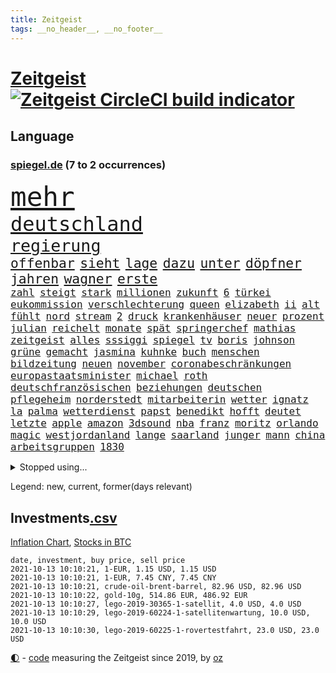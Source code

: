 ```yaml
---
title: Zeitgeist
tags: __no_header__, __no_footer__
---
```


# [Zeitgeist](https://oliz.io/zeitgeist/) [![Zeitgeist CircleCI build indicator](https://circleci.com/gh/ooz/zeitgeist.svg?style=shield)](https://circleci.com/gh/ooz/zeitgeist)

## Language

<h3><a href="https://www.spiegel.de" target="_blank">spiegel.de</a> (7 to 2 occurrences)</h3>
<p style="font-family:monospace">
<span style="font-size:32pt"><a href="news_links.html#mehr" class="current">mehr</a></span>
<br>
<span style="font-size:24pt"><a href="news_links.html#deutschland" class="current">deutschland</a></span>
<br>
<span style="font-size:20pt"><a href="news_links.html#regierung" class="current">regierung</a></span>
<br>
<span style="font-size:16pt"><a href="news_links.html#offenbar" class="current">offenbar</a></span>
<span style="font-size:16pt"><a href="news_links.html#sieht" class="current">sieht</a></span>
<span style="font-size:16pt"><a href="news_links.html#lage" class="current">lage</a></span>
<span style="font-size:16pt"><a href="news_links.html#dazu" class="current">dazu</a></span>
<span style="font-size:16pt"><a href="news_links.html#unter" class="current">unter</a></span>
<span style="font-size:16pt"><a href="news_links.html#döpfner" class="new">döpfner</a></span>
<span style="font-size:16pt"><a href="news_links.html#jahren" class="current">jahren</a></span>
<span style="font-size:16pt"><a href="news_links.html#wagner" class="current">wagner</a></span>
<span style="font-size:16pt"><a href="news_links.html#erste" class="current">erste</a></span>
<br>
<span style="font-size:12pt"><a href="news_links.html#zahl" class="current">zahl</a></span>
<span style="font-size:12pt"><a href="news_links.html#steigt" class="current">steigt</a></span>
<span style="font-size:12pt"><a href="news_links.html#stark" class="current">stark</a></span>
<span style="font-size:12pt"><a href="news_links.html#millionen" class="current">millionen</a></span>
<span style="font-size:12pt"><a href="news_links.html#zukunft" class="current">zukunft</a></span>
<span style="font-size:12pt"><a href="news_links.html#6" class="current">6</a></span>
<span style="font-size:12pt"><a href="news_links.html#türkei" class="current">türkei</a></span>
<span style="font-size:12pt"><a href="news_links.html#eukommission" class="current">eukommission</a></span>
<span style="font-size:12pt"><a href="news_links.html#verschlechterung" class="new">verschlechterung</a></span>
<span style="font-size:12pt"><a href="news_links.html#queen" class="current">queen</a></span>
<span style="font-size:12pt"><a href="news_links.html#elizabeth" class="current">elizabeth</a></span>
<span style="font-size:12pt"><a href="news_links.html#ii" class="current">ii</a></span>
<span style="font-size:12pt"><a href="news_links.html#alt" class="current">alt</a></span>
<span style="font-size:12pt"><a href="news_links.html#fühlt" class="current">fühlt</a></span>
<span style="font-size:12pt"><a href="news_links.html#nord" class="current">nord</a></span>
<span style="font-size:12pt"><a href="news_links.html#stream" class="current">stream</a></span>
<span style="font-size:12pt"><a href="news_links.html#2" class="current">2</a></span>
<span style="font-size:12pt"><a href="news_links.html#druck" class="current">druck</a></span>
<span style="font-size:12pt"><a href="news_links.html#krankenhäuser" class="current">krankenhäuser</a></span>
<span style="font-size:12pt"><a href="news_links.html#neuer" class="current">neuer</a></span>
<span style="font-size:12pt"><a href="news_links.html#prozent" class="current">prozent</a></span>
<span style="font-size:12pt"><a href="news_links.html#julian" class="current">julian</a></span>
<span style="font-size:12pt"><a href="news_links.html#reichelt" class="new">reichelt</a></span>
<span style="font-size:12pt"><a href="news_links.html#monate" class="current">monate</a></span>
<span style="font-size:12pt"><a href="news_links.html#spät" class="current">spät</a></span>
<span style="font-size:12pt"><a href="news_links.html#springerchef" class="new">springerchef</a></span>
<span style="font-size:12pt"><a href="news_links.html#mathias" class="current">mathias</a></span>
<span style="font-size:12pt"><a href="news_links.html#zeitgeist" class="current">zeitgeist</a></span>
<span style="font-size:12pt"><a href="news_links.html#alles" class="current">alles</a></span>
<span style="font-size:12pt"><a href="news_links.html#sssiggi" class="current">sssiggi</a></span>
<span style="font-size:12pt"><a href="news_links.html#spiegel" class="current">spiegel</a></span>
<span style="font-size:12pt"><a href="news_links.html#tv" class="current">tv</a></span>
<span style="font-size:12pt"><a href="news_links.html#boris" class="current">boris</a></span>
<span style="font-size:12pt"><a href="news_links.html#johnson" class="current">johnson</a></span>
<span style="font-size:12pt"><a href="news_links.html#grüne" class="current">grüne</a></span>
<span style="font-size:12pt"><a href="news_links.html#gemacht" class="current">gemacht</a></span>
<span style="font-size:12pt"><a href="news_links.html#jasmina" class="current">jasmina</a></span>
<span style="font-size:12pt"><a href="news_links.html#kuhnke" class="current">kuhnke</a></span>
<span style="font-size:12pt"><a href="news_links.html#buch" class="current">buch</a></span>
<span style="font-size:12pt"><a href="news_links.html#menschen" class="current">menschen</a></span>
<span style="font-size:12pt"><a href="news_links.html#bildzeitung" class="current">bildzeitung</a></span>
<span style="font-size:12pt"><a href="news_links.html#neuen" class="current">neuen</a></span>
<span style="font-size:12pt"><a href="news_links.html#november" class="current">november</a></span>
<span style="font-size:12pt"><a href="news_links.html#coronabeschränkungen" class="current">coronabeschränkungen</a></span>
<span style="font-size:12pt"><a href="news_links.html#europastaatsminister" class="new">europastaatsminister</a></span>
<span style="font-size:12pt"><a href="news_links.html#michael" class="current">michael</a></span>
<span style="font-size:12pt"><a href="news_links.html#roth" class="new">roth</a></span>
<span style="font-size:12pt"><a href="news_links.html#deutschfranzösischen" class="new">deutschfranzösischen</a></span>
<span style="font-size:12pt"><a href="news_links.html#beziehungen" class="current">beziehungen</a></span>
<span style="font-size:12pt"><a href="news_links.html#deutschen" class="current">deutschen</a></span>
<span style="font-size:12pt"><a href="news_links.html#pflegeheim" class="new">pflegeheim</a></span>
<span style="font-size:12pt"><a href="news_links.html#norderstedt" class="new">norderstedt</a></span>
<span style="font-size:12pt"><a href="news_links.html#mitarbeiterin" class="current">mitarbeiterin</a></span>
<span style="font-size:12pt"><a href="news_links.html#wetter" class="current">wetter</a></span>
<span style="font-size:12pt"><a href="news_links.html#ignatz" class="new">ignatz</a></span>
<span style="font-size:12pt"><a href="news_links.html#la" class="current">la</a></span>
<span style="font-size:12pt"><a href="news_links.html#palma" class="current">palma</a></span>
<span style="font-size:12pt"><a href="news_links.html#wetterdienst" class="current">wetterdienst</a></span>
<span style="font-size:12pt"><a href="news_links.html#papst" class="current">papst</a></span>
<span style="font-size:12pt"><a href="news_links.html#benedikt" class="current">benedikt</a></span>
<span style="font-size:12pt"><a href="news_links.html#hofft" class="current">hofft</a></span>
<span style="font-size:12pt"><a href="news_links.html#deutet" class="current">deutet</a></span>
<span style="font-size:12pt"><a href="news_links.html#letzte" class="current">letzte</a></span>
<span style="font-size:12pt"><a href="news_links.html#apple" class="current">apple</a></span>
<span style="font-size:12pt"><a href="news_links.html#amazon" class="current">amazon</a></span>
<span style="font-size:12pt"><a href="news_links.html#3dsound" class="new">3dsound</a></span>
<span style="font-size:12pt"><a href="news_links.html#nba" class="current">nba</a></span>
<span style="font-size:12pt"><a href="news_links.html#franz" class="current">franz</a></span>
<span style="font-size:12pt"><a href="news_links.html#moritz" class="current">moritz</a></span>
<span style="font-size:12pt"><a href="news_links.html#orlando" class="current">orlando</a></span>
<span style="font-size:12pt"><a href="news_links.html#magic" class="new">magic</a></span>
<span style="font-size:12pt"><a href="news_links.html#westjordanland" class="current">westjordanland</a></span>
<span style="font-size:12pt"><a href="news_links.html#lange" class="current">lange</a></span>
<span style="font-size:12pt"><a href="news_links.html#saarland" class="current">saarland</a></span>
<span style="font-size:12pt"><a href="news_links.html#junger" class="current">junger</a></span>
<span style="font-size:12pt"><a href="news_links.html#mann" class="current">mann</a></span>
<span style="font-size:12pt"><a href="news_links.html#china" class="current">china</a></span>
<span style="font-size:12pt"><a href="news_links.html#arbeitsgruppen" class="new">arbeitsgruppen</a></span>
<span style="font-size:12pt"><a href="news_links.html#1830" class="new">1830</a></span>
</p>
<details>
<summary>Stopped using...</summary>
<p class="former" style="font-size:12pt">
bemüht(363) euphorie(363) normal(363) to(363) bulgarien(362) entwicklungen(362) bergen(361) missachtet(361) unterstützen(361) anscheinend(360) beobachten(360) coronamaßnahmen(360) lebenslanger(360) mittelfeldspieler(360) nationalspieler(360) provinz(360) stich(360) trauer(360) witz(360) filialen(359) kitas(359) smartphone(359) torjäger(359) ungewöhnlich(359) verpflichtet(359) woran(359) zweitligist(359) 110(358) anerkannt(358) durchsetzen(358) gelassen(358) sperre(358) vermögen(358) verärgert(358) väter(358) austritt(357) belasten(357) beschäftigten(357) bewerber(357) bitten(357) exemplare(357) gegenseitig(357) humanitäre(357) jagd(357) katze(357) niedersächsischen(357) schiedsrichter(357) schweizer(357) wichtigen(357) befand(356) beschleunigt(356) beschädigt(356) durchaus(356) großaufgebot(356) klimaschützer(356) konkurrenten(356) okay(356) rad(356) rettungsaktion(356) rostock(356) ruf(356) angeordnet(355) argumente(355) bedenken(355) großteil(355) jubiläum(355) kontrollieren(355) mitunter(355) sibirien(355) vorbild(355) 33(354) 96(354) anne(354) asien(354) becker(354) betreiber(354) brände(354) carsten(354) dachte(354) erheblich(354) ernsthaften(354) funktionieren(354) häufen(354) kaputt(354) kieler(354) konzept(354) manöver(354) modernen(354) namens(354) schwierigen(354) spuren(354) stolz(354) verschaffen(354) verschärfung(354) geburtstag(353) gereist(353) hinterlassen(353) laden(353) lob(353) lohn(353) melden(353) moderator(353) präsidentschaftswahl(353) verfügung(353) vorliegt(353) attila(352) audi(352) blicken(352) bot(352) dauer(352) erheben(352) gelegenheit(352) gott(352) hildmann(352) jünger(352) lewandowski(352) lieben(352) nahverkehr(352) obama(352) streng(352) träumen(352) valley(352) verbraucherschützer(352) verfügt(352) verurteilte(352) videobotschaft(352) wiederwahl(352) wild(352) bestätigen(351) drehen(351) eingebrochen(351) fliehen(351) glauben(351) landesregierung(351) männliche(351) nationalmannschaft(351) positiven(351) radikale(351) rat(351) stets(351) vergleicht(351) weitet(351) wettbewerb(351) überwacht(351) begann(350) beispielen(350) christopher(350) dennis(350) europäischer(350) fragt(350) infizieren(350) infizierten(350) kraftvoll(350) schmidt(350) überlegen(350) digitale(349) fatal(349) osnabrück(349) parteifreunde(349) raketen(349) reagierte(349) teilgenommen(349) unterschiedlich(349) unterstützer(349) viktor(349) wies(349) zweier(349) 16jährigen(348) ansichten(348) ausgleich(348) entsetzen(348) sperrt(348) ausschuss(347) meister(347) rotrotgrün(347) dresdner(346) eskaliert(346) image(346) schnelltests(346) schnitt(346) schülerinnen(346) verkaufen(346) vernachlässigt(346) breiten(345) dicht(345) dieselskandal(345) drohungen(345) jackson(345) siegte(345) angerichtet(344) massenhaft(344) veranstalter(344) verhängnis(344) verschwiegen(344) absolut(343) aktiv(343) berät(343) ergibt(343) erkrankten(343) funktionäre(343) gazastreifen(343) heil(343) hubertus(343) libyen(343) negativen(343) satz(343) schwanger(343) trauen(343) gastbeitrag(342) hansgeorg(342) reiste(342) ansprache(341) berühmte(341) deals(341) love(341) mieten(341) sehnsucht(341) wende(341) boateng(340) can(340) drastische(340) jérôme(340) kindes(340) nachweis(340) pjöngjang(340) englands(339) licht(339) reichlich(339) seltsame(339) sicheren(339) umweltschutz(339) wünsche(339) homosexuellen(338) offenbart(338) provokation(338) verkehrsunfall(338) überschwemmungen(338) balance(337) experiment(337) gefragt(337) gegnern(337) hielten(337) kaiser(337) le(337) mancher(337) pandemiebekämpfung(337) verstanden(337) alexandra(336) bestmarke(336) aufgetaucht(335) auktion(335) hürde(335) verwaltungsgericht(335) vorgegangen(335) telefon(334) bat(333) fan(333) gelder(333) hand(333) limit(333) milliardenhilfen(333) bereitstellen(332) bezahlung(332) exporte(332) hinweg(332) ostsee(332) projekte(332) schießen(332) angehörigen(331) stürzen(331) beitrag(330) hausarrest(330) nationalen(330) umgeht(330) unabhängig(330) vorbereiten(330) vorgeführt(330) frisch(329) sage(329) top(329) fortschritte(328) königsklasse(328) verkürzt(328) vertuscht(328) läden(327) panik(327) budapest(326) herausgefunden(326) spaltung(326) telegram(326) angezeigt(325) digital(325) einbrecher(325) klassische(325) coronaauflagen(324) geborgen(324) schwung(324) abermals(323) cas(323) kapitel(323) fertig(321) gewarnt(321) zuspruch(321) chemikalien(320) dramatischen(320) karten(320) sinkende(320) thüringer(320) trauern(320) rückblick(319) verschafft(319) staus(317) bewältigen(316) bewaffneten(315) grünenchefin(315) ermordete(313) senioren(313) überfall(311) 91(310) gewannen(310) wiedergewählt(310) verübt(309) eingeräumt(308) syrischen(308) normalerweise(307) desto(306) inseln(306) bundestagswahlkampf(305) dobrindt(305) verpflichten(305) ferien(304) spacex(304) baldige(303) staatsoberhaupt(302) wasserstoff(302) rakete(301) ussängerin(301) impfzentrum(300) höcke(298) truppenabzug(297) unrealistisch(297) zweck(297) gala(296) antony(295) farbe(295) hitler(295) beheben(293) versteckte(293) bonn(291) bundespräsidenten(290) regimes(290) quadratmeter(289) dominik(288) ärgern(288) 1971(285) trugen(284) 9/11(280) eckpunkte(277) trikots(277) streamingdienste(276) curevac(274) 150000(270) freigelassen(269) systematisch(269) erneuerbare(268) unternehmerin(268) flieger(263) polizeiruf(260) schwangerschaftsabbrüche(259) eingehen(258) verbraucht(258) entgehen(257) schulabschluss(254) strafgerichtshof(253) grunde(250) niederländer(250) rasche(250) tübinger(250) fragwürdigen(249) unterscheidet(245) blockierten(242) fotografiert(242) westliche(242) konfrontation(241) regelmäßige(241) heikel(240) viral(239) homeschooling(237) prinzen(237) gaspipeline(235) goldbarren(233) ungemütlich(231) unterschriften(230) infrastruktur(227) ergab(226) sicherheitskräften(226) potenziell(225) argumentiert(223) ausländer(223) silber(221) bayreuth(220) fahrbahn(219) wetters(218) vereint(217) protestaktion(216) bein(214) unverletzt(214) strich(211) luxus(210) gaza(207) techkonzerne(207) worüber(207) gebühren(205) konfliktberaterin(203) wawrzinek(203) abheben(199) warren(199) fehlverhaltens(198) russe(198) vonovia(198) kriege(197) cdumann(194) rum(194) lokführern(192) häme(189) südamerika(188) homosexueller(186) zugspitze(185) geschützte(184) interessante(184) nagelsmann(184) nordwesten(184) trikot(184) bewirbt(183) angeschlagen(181) impftempo(180) übersetzen(180) erlaubnis(179) realistisch(179) schlagabtausch(178) bemühen(177) 84(176) auswärtiges(176) solidarisiert(175) überdenken(175) hilfreich(174) übrig(174) nachschub(172) 2026(171) bedankte(171) philips(170) berechtigt(168) bundesstaaten(168) moderation(168) scharfen(168) bewältigt(166) spiegellesern(165) campingplatz(164) flugzeugs(164) zunehmen(163) vereinzelt(162) spitzenkandidatin(161) financial(159) finanziert(159) neuerdings(159) serge(159) stoltenberg(158) zugreifen(158) idol(157) weltgrößten(157) alibaba(156) pcrtests(156) umfragetief(156) verkünden(156) kommender(154) milliardenschweren(154) afghanistanabzug(153) niemandem(152) spielern(151) afghanischen(150) entschädigungen(150) wissenschaftliche(149) zunichte(148) bouffier(147) simone(147) wagt(147) eingebracht(146) filmfestspiele(146) eubehörde(145) zynismus(145) fregatte(144) normales(144) erlässt(143) unfälle(143) verwüstet(142) daneben(141) erstem(141) kane(141) oktoberfest(141) vierjähriger(141) zugesagt(141) oldenburg(140) schnellstmöglich(140) bezahlte(139) gaffer(139) johanna(138) verfeindeten(137) spdchef(136) zwickau(136) arnold(135) cdukanzlerkandidat(133) ziemiak(133) beton(132) deuten(131) krieges(131) schwerste(131) 25jährige(130) badewanne(130) bnd(130) hardliner(129) lohnniveau(129) maaßens(129) talente(128) amateure(127) kreise(126) laster(126) beschrieben(125) fed(125) forscherin(124) lokführer(123) sächsische(123) erklimmen(122) hackergruppe(122) pop(122) sicherheitsgründen(122) bereichern(121) ost(121) erreichten(120) fahne(120) neunjähriger(120) verursachen(120) inspirieren(119) mtv(119) jemanden(118) ermahnt(117) lernrückstände(117) befugnisse(116) darstellung(116) deutschkolumne(116) plakat(116) videospiel(116) agüero(115) misstrauen(115) spiegelreporter(115) angeschlagene(114) tarifkonflikt(114) verließ(114) ashley(113) geschlampt(113) unionskanzlerkandidaten(113) zuwanderung(113) wiederbelebt(112) armenvierteln(111) millionenstadt(111) wiederbeleben(110) lago(109) lügnerin(109) maggiore(109) tormaschine(109) angeblichem(108) argument(108) bauernhof(108) fehlers(108) finger(108) stundenlang(108) zwischenlandung(108) überstand(108) transfers(107) benzinpreise(106) tribüne(106) unterbinden(106) zehntausend(106) aufgedeckt(105) dauerhaften(105) fehlte(105) center(104) forscherinnen(104) höherer(104) scheiterten(104) berge(103) versammelten(103) familienplanung(102) hakt(102) umfassende(102) verstießen(102) 86(101) erfolgreiches(101) erzbischofs(100) schlau(100) geregelt(99) 218(98) befeuert(98) kopie(98) lobbyismus(98) ranking(98) 27jährige(97) arte(97) dallas(97) gepflegt(97) haderte(97) rereportage(97) terroranschlag(97) streben(96) wenigsten(96) arme(95) boten(95) bundestagskandidaten(95) profil(95) rechtswidrig(95) u(95) delta(94) differenzen(94) reformer(94) sicherheitsrat(94) verurteilter(94) azubis(93) notwendig(93) preußen(93) sowjetunion(93) erbeutet(92) jahrelange(92) monza(92) faszination(91) hinwegtäuschen(91) maler(91) betätigt(90) gefährder(90) hintertür(90) machtwechsel(90) naturkatastrophen(90) trotzt(90) auftaktsieg(89) fußballnationalspieler(89) gegenspieler(89) kinderreporter(89) korsika(89) merkwürdigen(89) prangt(89) serbe(89) sexistisch(89) trade(89) apokalyptische(88) enttäuschend(88) ideologie(88) irre(88) neidisch(88) sogleich(88) verbotene(88) wimbledon(88) 1962(87) andernfalls(87) defekter(87) fratzscher(87) gewaltiges(87) haupttäter(87) schlimmeres(87) smarte(87) abdelaziz(86) adrian(86) algerien(86) angespannte(86) aufhört(86) bemängelt(86) bouteflika(86) danny(86) diwchef(86) dopingsperre(86) drogendealer(86) instrumente(86) lkwanhänger(86) schlechtere(86) fitnesstrainer(85) misshandlung(85) siebte(85) stromleitungen(85) verliebt(85) bemannte(84) cloppenburg(84) stammte(84) erhebung(83) kalte(83) ordner(83) wiederaufnahme(83) zensieren(83) 1982(82) anmelden(82) ehegattensplitting(82) farah(82) senatoren(82) tugenden(82) volksfest(82) bürgerkriegsland(81) managern(81) norm(81) sprunghaft(81) teufel(81) zugelegt(81) feuern(80) floridas(80) vierjährige(80) anwohnern(79) chilenischen(79) isolieren(79) tibet(79) zeitreise(79) dick(78) halbjahr(78) niedriger(78) altstar(77) boston(77) klassenfahrt(77) lyra(77) querelen(77) warnungen(77) bay(76) storniert(76) tampa(76) luftbrücke(75) tätig(75) beschuldigen(74) justizstreit(74) knackt(74) panda(74) sammler(74) venedig(74) alqaida(73) erfolglosen(73) terrorgruppe(73) ansteckung(72) aufzeichnungen(72) erobert(72) vwtochter(72) zaun(72) zeitfahren(72) batterien(71) bedankt(71) evp(71) heroin(71) monatlich(71) wesentliche(71) abgesehen(70) allesamt(70) aufzubauen(70) chancengleichheit(70) dieselaffäre(70) emiraten(70) freudentränen(70) haitis(70) jovenel(70) moïse(70) richardson(70) sha'carri(70) sicherem(70) sigmar(70) bayaz(69) brennen(69) danyal(69) roter(69) sicherheitsforscherin(69) 18jährige(68) amsterdamer(68) leistete(68) rechtskurs(68) begrenzten(67) debütant(67) fällig(67) heinzchristian(67) hits(67) saßen(67) schadensbegrenzung(67) strache(67) umgefallen(67) wehe(67) 24jährigen(66) madonna(66) nürnberger(66) pfiffen(66) aushalten(65) einbindung(65) flüchtlingsunterkunft(65) gruppierungen(65) kindergärten(65) verdrängt(65) ausgefallen(64) beeindruckend(64) bezieht(64) feueralarm(64) rückkehrerin(64) yasemin(64) begrüßung(63) filmfestival(63) kartellbehörde(63) saugt(63) schottischen(63) schreiend(63) tags(63) texanische(63) bordtoilette(62) dillschneider(62) helfern(62) jeanne(62) schutzmaßnahmen(62) entwicklungsländer(61) euch(61) höchstmögliche(61) maurer(61) putschversuch(61) thront(61) trendwende(61) trinkwasser(61) baumaterial(60) eurojackpot(60) gebot(60) wiederaufbau(60) brasilianischen(59) demokratenparteizentrale(59) dfbfrauen(59) freya(59) gremium(59) medienvertreter(59) u21europameister(59) unseriöse(59) ariel(58) freiwilliger(58) freundschaften(58) japanische(58) nähert(58) selbstisolation(58) tagelangen(58) verweigerer(58) designierte(57) fossilen(57) haushalten(57) hochwasserkatastrophe(57) klassischen(57) konsequentes(57) nrwministerpräsident(57) systemversagen(57) wappnen(57) zerstörten(57) geldern(56) ngos(56) ohnmacht(56) stichwahl(56) zentraler(56) 31jährige(55) 380(55) erkrankungen(55) festgefahrene(55) saarlouis(55) berufliche(54) härteres(54) kuriose(54) milliardenschäden(54) stürme(54) änderung(54) nena(53) pferde(53) rené(53) slam(53) spitzte(53) tal(53) vergleichen(53) zerschlagen(53) 80jähriger(52) antikörper(52) fethi(52) gewürgt(52) israeli(52) japans(52) judoka(52) laufrad(52) löwen(52) nourine(52) oppenheimer(52) selbstbestimmung(52) websites(52) bauch(51) notoperiert(51) versprechungen(51) afdchef(50) befürwortet(50) brandsätze(50) deutete(50) eingegriffen(50) eröffnungsspiel(50) popp(50) coronashutdown(49) kreisen(49) siebzigerjahren(49) 240(48) errungen(48) met(48) müntefering(48) ordneten(48) ridley(48) selbstverständlichkeit(48) sichersten(48) tunesische(48) urlaubstage(48) klassischer(47) musks(47) reichweite(47) sachs(47) scott(47) standgehalten(47) verweist(47) beschneiden(46) drogenprozess(46) immunisieren(46) kontinente(46) looks(46) querdenkenbewegung(46) ricarda(46) schnauze(46) schwach(46) vertreibung(46) analysten(45) aufbruchstimmung(45) stellvertretende(45) wettbewerbe(45) aufwand(44) brille(44) drittimpfungen(44) folgenschweren(44) notlage(44) schläger(44) tarifstreit(44) wiedergutmachung(44) überwältigt(44) anträge(43) expandieren(43) gekürzt(43) geplatzter(43) grand(43) porträtierte(43) sky(43) vorkämpferin(43) westküste(43) autowelt(42) cathy(42) dortigen(42) immobilienstudie(42) influencerinnen(42) information(42) niger(42) schleichwerbung(42) schulter(42) sprint(42) 13000(41) auszustellen(41) faktencheckern(41) kollidierten(41) lokführerstreik(41) manhattan(41) trumpfans(41) verschwundener(41) 69(40) modul(40) pcrtest(40) schleppende(40) akkus(39) geraubt(39) gouverneurs(39) nachschubprobleme(39) roland(39) vizepremier(39) katastrophen(38) kremlgegner(38) privilegien(38) renovierungen(38) verstoßes(38) wehmütiger(38) weselsky(38) wiedervereinigten(38) belohnt(37) einschüchterung(37) annika(36) gladbach(36) konten(36) löscht(36) nebensache(36) netflixserien(36) regierte(36) schulzeit(36) ungewohnten(36) angestellt(35) covid19verlauf(35) gebildete(35) tarifvertrag(35) veränderten(35) applaus(34) ausgeflogen(34) cbs(34) nazivergleichen(34) raucher(34) siedler(34) unterstützerinnen(34) erwartungsdruck(33) guinea(33) liebsten(33) streitereien(33) tumulte(33) astronaut(32) mobbing(32) vielfach(32) wahlberechtigten(32) coronaviren(31) fenerbahçe(31) gebrannt(31) lana(31) mesut(31) nico(31) özil(31) investments(30) nationalkonservative(30) regiestar(30) rundfunkgesetz(30) säuglings(30) beleuchtet(29) boxring(29) bürokratie(29) geflohenen(29) ausharren(28) hessens(28) hochrisikogebiete(28) kameke(28) mediengesetz(28) moderner(28) nadine(28) staatsangehörigkeit(28) talibanherrschaft(28) trauerbegleiterin(28) ergeht(27) gdlchef(27) kapituliert(27) notiert(27) schürt(27) iaea(26) lebensrettende(26) tägliches(26) verknüpft(26) wirtschaftskrise(26) existierte(25) gesichtern(25) rey(25) tarantino(25) urin(25) zeitzeugen(25) erfand(24) töteten(24) ausgelegt(23) herrschern(23) leitartikel(23) social(23) spaziergang(23) zeitraum(23) auktionshaus(22) demokratin(22) entgingen(22) geleit(22) klüger(22) plänen(22) wahlomat(22) aufzugeben(21) auswärtigen(21) beistand(21) hafermilch(21) kabuler(21) straßburg(21) lutz(20) migrationspolitik(20) schützten(20) staatsanwalt(20) t(20) wappnet(20) entgegenkommen(19) hamasziele(19) stimmungshoch(19) unterschätzt(19) verstärkung(19) börsennotierten(18) deutschdeutsche(18) diebe(18) handydaten(18) kurios(18) liebäugeln(18) teilung(18) ustruppen(18) 1944(17) bayerntrainer(17) biker(17) nizza(17) punktet(17) spektakulärste(17) entschädigungszahlung(16) genie(16) gysi(16) powell(16) coronainfektionszahlen(15) filip(15) markiert(15) amrullah(14) atacamawüste(14) gebissen(14) glühender(14) pazifik(14) raumanzüge(14) saleh(14) atombombe(13) auslandseinsätzen(13) benny(13) bonner(13) gantz(13) hamid(13) karzai(13) mithalten(13) scharia(13) stachel(13) vertretern(13) abnehmen(12) ausmacht(12) baus(12) farce(12) geführten(12) geschützten(12) kinderreportern(12) ortes(12) reaktiviert(12) schwarzrotgelb(12) toilette(12) weiblichen(12) yongbyon(12) zeitgleich(12) 28jahreshoch(11) alma(11) disqualifiziert(11) erworben(11) industrieverband(11) kommissarin(11) kooperativ(11) legitime(11) weiterführende(11)
</p>
</details>
<p>Legend: <span class="new">new</span>, <span class="current">current</span>, <span class="former">former(days relevant)</span></p>

## Investments[.csv](investments.csv)

[Inflation Chart](https://inflationchart.com),
[Stocks in BTC](https://stonksinbtc.xyz/)

```
date, investment, buy price, sell price
2021-10-13 10:10:21, 1-EUR, 1.15 USD, 1.15 USD
2021-10-13 10:10:21, 1-EUR, 7.45 CNY, 7.45 CNY
2021-10-13 10:10:21, crude-oil-brent-barrel, 82.96 USD, 82.96 USD
2021-10-13 10:10:22, gold-10g, 514.86 EUR, 486.92 EUR
2021-10-13 10:10:27, lego-2019-30365-1-satellit, 4.0 USD, 4.0 USD
2021-10-13 10:10:29, lego-2019-60224-1-satellitenwartung, 10.0 USD, 10.0 USD
2021-10-13 10:10:30, lego-2019-60225-1-rovertestfahrt, 23.0 USD, 23.0 USD
```

<footer>
<a href="javascript:toggleTheme()" class="nav">🌓</a>
- <a href="https://github.com/ooz/zeitgeist">code</a> measuring the Zeitgeist since 2019, by <a href="https://oliz.io">oz</a>
</footer>
